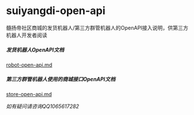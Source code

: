 # suiyangdi-open-api
髓扬帝社区商城的发货机器人/第三方群管机器人的OpenAPI接入说明，供第三方机器人开发者阅读

##### 发货机器人OpenAPI文档
[robot-open-api.md](./open-api/robot-open-api.md "robot-open-api.md")

##### 第三方群管机器人使用的商城接口OpenAPI文档
[store-open-api.md](./open-api/store-open-api.md "store-open-api.md")

*如有疑问请咨询QQ1065617282*